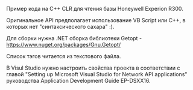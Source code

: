 Пример кода на С++ CLR для чтения базы Honeywell Experion R300.

Оригинальное API предполагает использование VB Script или С++, в которых нет "синтаксического сахара" :).

Для сборки нужна .NET сборка библиотеки Getopt - https://www.nuget.org/packages/Gnu.Getopt/

Список тэгов читается из текстового файла.

В Visul Studio нужно настроить свойства проекта в соответствии с главой "Setting up Microsoft Visual Studio for Network API applications" руководства Application Development Guide EP-DSXX16.
